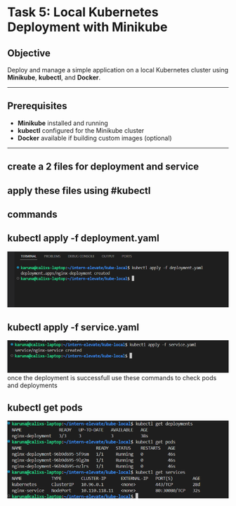 # Task 5: Local Kubernetes Deployment with Minikube

## Objective
Deploy and manage a simple application on a local Kubernetes cluster using **Minikube**, **kubectl**, and **Docker**.

---

## Prerequisites

- **Minikube** installed and running
- **kubectl** configured for the Minikube cluster
- **Docker** available if building custom images (optional)

---
## create a 2 files for deployment and service 
## apply these files using #kubectl 
## commands
## kubectl apply -f deployment.yaml
![kubectlapply](1.png)
## kubectl apply -f service.yaml
![kubectlapply](2.png)
once the deployment is successfull use these commands to check pods and deployments
## kubectl get pods 
![kubectlpods](3.png)

